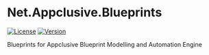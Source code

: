 # Net.Appclusive.Blueprints
[![License](https://img.shields.io/badge/license-Apache%20License%202.0-blue.svg)](https://github.com/Appclusive/Net.Appclusive.Blueprints/blob/master/LICENSE)
[![Version](https://img.shields.io/nuget/v/Net.Appclusive.Blueprints.svg)](https://www.nuget.org/packages/Net.Appclusive.Blueprints/)

Blueprints for Appclusive Blueprint Modelling and Automation Engine